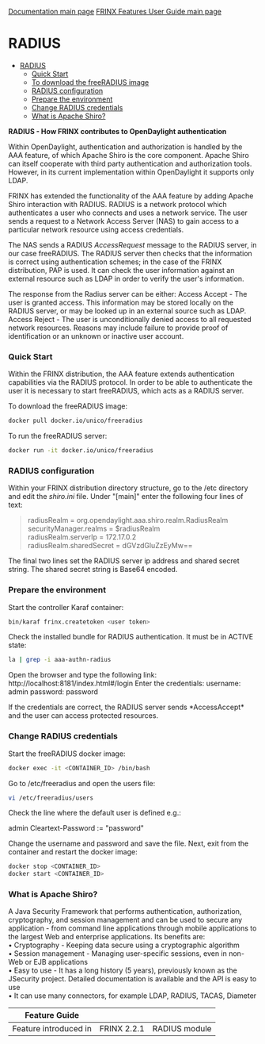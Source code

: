 [Documentation main page](https://frinxio.github.io/Frinx-docs/)
[FRINX Features User Guide main page](https://frinxio.github.io/Frinx-docs/FRINX_ODL_Distribution/Boron/user_guide.html)
# RADIUS

<!-- TOC START min:1 max:3 link:true update:true -->
- [RADIUS](#radius)
    - [Quick Start](#quick-start)
    - [To download the freeRADIUS image](#to-download-the-freeradius-image)
    - [RADIUS configuration](#radius-configuration)
    - [Prepare the environment](#prepare-the-environment)
    - [Change RADIUS credentials](#change-radius-credentials)
    - [What is Apache Shiro?](#what-is-apache-shiro)

<!-- TOC END -->

**RADIUS - How FRINX contributes to OpenDaylight authentication**

Within OpenDaylight, authentication and authorization is handled by the AAA feature, of which Apache Shiro is the core component. Apache Shiro can itself cooperate with third party authentication and authorization tools. However, in its current implementation within OpenDaylight it supports only LDAP.

FRINX has extended the functionality of the AAA feature by adding Apache Shiro interaction with RADIUS. RADIUS is a network protocol which authenticates a user who connects and uses a network service. The user sends a request to a Network Access Server (NAS) to gain access to a particular network resource using access credentials.

The NAS sends a RADIUS *AccessRequest* message to the RADIUS server, in our case freeRADIUS. The RADIUS server then checks that the information is correct using authentication schemes; in the case of the FRINX distribution, PAP is used. It can check the user information against an external resource such as LDAP in order to verify the user's information.

The response from the Radius server can be either: Access Accept - The user is granted access. This information may be stored locally on the RADIUS server, or may be looked up in an external source such as LDAP. Access Reject - The user is unconditionally denied access to all requested network resources. Reasons may include failure to provide proof of identification or an unknown or inactive user account.

### Quick Start
Within the FRINX distribution, the AAA feature extends authentication capabilities via the RADIUS protocol. In order to be able to authenticate the user it is necessary to start freeRADIUS, which acts as a RADIUS server.

To download the freeRADIUS image:
```bash
docker pull docker.io/unico/freeradius
```

To run the freeRADIUS server:
```bash
docker run -it docker.io/unico/freeradius
```

### RADIUS configuration  
Within your FRINX distribution directory structure, go to the /etc directory and edit the *shiro.ini* file. Under "[main]" enter the following four lines of text:

> radiusRealm = org.opendaylight.aaa.shiro.realm.RadiusRealm securityManager.realms = $radiusRealm  
> radiusRealm.serverIp = 172.17.0.2  
> radiusRealm.sharedSecret = dGVzdGluZzEyMw==

The final two lines set the RADIUS server ip address and shared secret string. The shared secret string is Base64 encoded.

### Prepare the environment
Start the controller Karaf container:
```bash
bin/karaf frinx.createtoken <user token>
```

Check the installed bundle for RADIUS authentication. It must be in ACTIVE state:
```bash
la | grep -i aaa-authn-radius
```

Open the browser and type the following link: http://localhost:8181/index.html#/login Enter the credentials: username: admin password: password

If the credentials are correct, the RADIUS server sends \*AccessAccept\* and the user can access protected resources.

### Change RADIUS credentials

Start the freeRADIUS docker image:
```bash
docker exec -it <CONTAINER_ID> /bin/bash  
```

Go to /etc/freeradius and open the users file:
```bash
vi /etc/freeradius/users  
```

Check the line where the default user is defined e.g.:

admin Cleartext-Password := "password"

Change the username and password and save the file. Next, exit from the container and restart the docker image:
```bash
docker stop <CONTAINER_ID>   
docker start <CONTAINER_ID>
```

### What is Apache Shiro?  
A Java Security Framework that performs authentication, authorization, cryptography, and session management and can be used to secure any application - from command line applications through mobile applications to the largest Web and enterprise applications. Its benefits are:  
• Cryptography - Keeping data secure using a cryptographic algorithm  
• Session management - Managing user-specific sessions, even in non-Web or EJB applications  
• Easy to use - It has a long history (5 years), previously known as the JSecurity project. Detailed documentation is available and the API is easy to use  
• It can use many connectors, for example LDAP, RADIUS, TACAS, Diameter

| Feature Guide         |             |               |
|-----------------------|-------------|---------------|
| Feature introduced in | FRINX 2.2.1 | RADIUS module |
